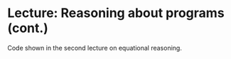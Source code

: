 # Lecture: Reasoning about programs (cont.)

Code shown in the second lecture on equational reasoning.
